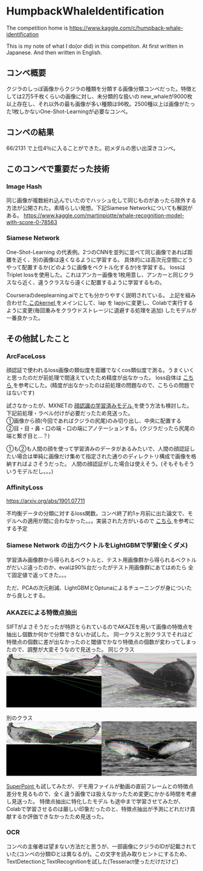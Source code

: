 # HumpbackWhaleIdentification
The competition home is 
<a href=https://www.kaggle.com/c/humpback-whale-identification target="_blank">
https://www.kaggle.com/c/humpback-whale-identification
</a>
  
This is my note of what I do(or did) in this competiton. At first written in Japanese. And then written in English.  

## コンペ概要
クジラのしっぽ画像からクジラの種類を分類する画像分類コンペだった。特徴としては2万5千枚くらいの画像に対し、未分類的な扱いの
new_whaleが9000枚以上存在し、それ以外の最も画像が多い種類は96枚。2500種以上は画像がたった1枚しかないOne-Shot-Learningが必要なコンペ。

## コンペの結果
66/2131 で上位4％に入ることができた。初メダルの思い出深きコンペ。

## このコンペで重要だった技術
### Image Hash
同じ画像が複数紛れ込んでいたのでハッシュ化して同じものがあったら除外する方法が公開された。素晴らしい発想。下記Siamese Networkについても解説がある。
<a href=https://www.kaggle.com/martinpiotte/whale-recognition-model-with-score-0-78563 target="_blank">
https://www.kaggle.com/martinpiotte/whale-recognition-model-with-score-0-78563
</a>

### Siamese Network
One-Shot-Learning の代表例。2つのCNNを並列に並べて同じ画像であれば距離を近く、別の画像は遠くなるように学習する。
具体的には高次元空間にどうやって配置するか(どのように画像をベクトル化するか)を学習する。
lossはTriplet lossを使用した。これはアンカー画像を1枚用意し、アンカーと同じクラスなら近く、違うクラスなら遠くに配置するように学習するもの。
  
Courseraのdeeplearning.aiでとても分かりやすく説明されている。
上記を組み合わせた<a href=https://www.kaggle.com/seesee/siamese-pretrained-0-822 target="_blank">
このkernel
</a>
をメインにして、lap を lapjvに変更し、Colabで実行するように変更(毎回重みをクラウドストレージに退避する処理を追加)
したモデルが一番良かった。

## その他試したこと
### ArcFaceLoss
顔認証で使われるloss画像の類似度を距離でなくcos類似度で測る。うまくいくと思ったのだが前処理で間違えていたため精度が出なかった。
loss自体は
<a href=https://gist.github.com/koshian2/d28a3cbdfc8f398f7d836739dbc6b5b2 target="_blank">
こちら
</a>
を参考にした。(精度が出なかったのは前処理の問題なので、こちらの問題ではないです)
  
試さなかったが、MXNETの
<a href=https://github.com/deepinsight/insightface target="_blank">
顔認識の学習済みモデル
</a>
を使う方法も検討した。下記前処理・ラベル付けが必要だったため見送った。  
①画像から顔(今回であればクジラの尻尾)のみ切り出し、中央に配置する  
②目・目・鼻・口の端・口の端にアノテーションする。(クジラだったら尻尾の端と繋ぎ目と...？)
  
①も②も人間の顔を使って学習済みのデータがあるみたいで、人間の顔認証したい場合は単純に画像だけ集めて指定された通りのディレクトリ構成で画像を格納すればよさそうだった。
人間の顔認証がした場合は使えそう。(そもそもそういうモデルだし。。。)
### AffinityLoss
<a href=https://arxiv.org/abs/1901.07711 target="_blank">
https://arxiv.org/abs/1901.07711
</a>
  
不均衡データの分類に対するloss関数。コンペ終了約1ヶ月前に出た論文で、モデルへの適用が間に合わなかった。。。実装された方がいるので
<a href=https://github.com/koshian2/affinity-loss target="_blank">
こちら
</a>
を参考にする予定

### Siamese Network の出力ベクトルをLightGBMで学習(全くダメ)
学習済み画像群から得られるベクトルと、テスト用画像群から得られるベクトルがだいぶ違ったのか、evalは90%台だったがテスト用画像群にあてはめたら
全て固定値で返ってきた。。。
  
ただ、PCAの次元削減、LightGBMとOptunaによるチューニングが身についたから良しとする。


### AKAZEによる特徴点抽出
SIFTがよさそうだったが特許とられているのでAKAZEを用いて画像の特徴点を抽出し個数か何かで分類できないか試した。
同一クラスと別クラスでそれほど特徴点の個数に差が出なかったのと閾値でかなり特徴点の個数が変わってしまったので、調整が大変そうなので見送った。
同じクラス<img src="img_src/AKAZE_same.jpg" alt="AKAZE_same.jpg">
  
別のクラス<img src="img_src/AKAZE_difference.jpg" alt="AKAZE_difference.jpg">
  
<a href=https://github.com/MagicLeapResearch/SuperPointPretrainedNetwork target="_blank">
SuperPoint
</a>
も試してみたが、デモ用ファイルが動画の直前フレームとの特徴点差分を見るもので、全く違う画像では扱えなかったため変更にかかる時間を考慮し見送った。  
特徴点抽出に特化したモデル
</a>
も途中まで学習させてみたが、Colabで学習させるのは厳しい印象だったのと、特徴点抽出が予測にどれだけ貢献するか評価できなかったため見送った。

### OCR
コンペの主催者は望まない方法だと思うが、一部画像にクジラのIDが記載されていた(コンペの分類IDとは異なるが)。この文字を読み取りヒントにするため、
TextDetectionとTextRecognitionを試した(Tesseract使っただけだけど)
